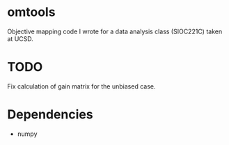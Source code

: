 # omtools

Objective mapping code I wrote for a data analysis class (SIOC221C) taken at UCSD.

# TODO

Fix calculation of gain matrix for the unbiased case.

# Dependencies

+ numpy
